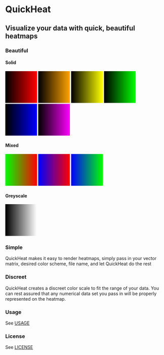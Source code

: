 # QuickHeat

## Visualize your data with quick, beautiful heatmaps

### Beautiful

#### Solid

![Missing: Image of red 10x10 gradient](docs/images/red.png)
![Missing: Image of orange 10x10 gradient](docs/images/orange.png)
![Missing: Image of yellow 10x10 gradient](docs/images/yellow.png)
![Missing: Image of green 10x10 gradient](docs/images/green.png)
![Missing: Image of blue 10x10 gradient](docs/images/blue.png)
![Missing: Image of purple 10x10 gradient](docs/images/purple.png)

#### Mixed

![Missing: Image of heat 10x10 gradient](docs/images/heat.png)
![Missing: Image of grape 10x10 gradient](docs/images/grape.png)
![Missing: Image of plasma 10x10 gradient](docs/images/plasma.png)

#### Greyscale

![Missing: Image of greyscale 10x10 gradient](docs/images/greyscale.png)

### Simple

QuickHeat makes it easy to render heatmaps, simply pass in your vector matrix, desired color scheme, file name, and let QuickHeat do the rest

### Discreet

QuickHeat creates a discreet color scale to fit the range of your data. You can rest assured that any numerical data set you pass in will be properly represented on the heatmap.

### Usage

See [USAGE](docs/USAGE.md)

### License

See [LICENSE](docs/LICENSE.md)

